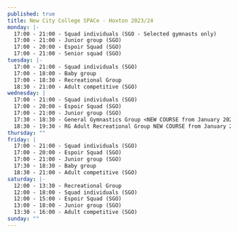 ```yaml
---
published: true
title: New City College SPACe - Hoxton 2023/24
monday: |-
  17:00 - 21:00 - Squad individuals (SGO - Selected gymnasts only)
  17:00 - 21:00 - Junior group (SGO)
  17:00 - 20:00 - Espoir Squad (SGO)
  17:00 - 21:00 - Senior squad (SGO)
tuesday: |-
  17:00 - 21:00 - Squad individuals (SGO)
  17:00 - 18:00 - Baby group 
  17:00 - 18:30 - Recreational Group
  18:30 - 21:00 - Adult competitive (SGO)
wednesday: |
  17:00 - 21:00 - Squad individuals (SGO)
  17:00 - 20:00 - Espoir Squad (SGO)
  17:00 - 21:00 - Junior group (SGO)
  17:30 - 18:30 - General Gymnastics Group <NEW COURSE from January 2024>
  18:30 - 19:30 - RG Adult Recreational Group NEW COURSE from January 2024
thursday: ""
friday: |
  17:00 - 21:00 - Squad individuals (SGO)
  17:00 - 20:00 - Espoir Squad (SGO)
  17:00 - 21:00 - Junior group (SGO)
  17:30 - 18:30 - Baby group
  18:30 - 21:00 - Adult competitive (SGO)
saturday: |-
  12:00 - 13:30 - Recreational Group
  12:00 - 18:00 - Squad individuals (SGO)
  12:00 - 15:00 - Espoir Squad (SGO)
  13:00 - 18:00 - Junior group (SGO)
  13:30 - 16:00 - Adult competitive (SGO)
sunday: ""
---
```

